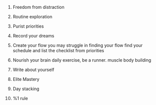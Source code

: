 1. Freedom from distraction

2. Routine exploration

3. Purist priorities

4. Record your dreams

5. Create your flow
   you may struggle in finding your flow
   find your schedule and list the checklist from priorities
6. Nourish your brain
   daily exercise, be a runner. muscle body building
7. Write about yourself

8. Elite Mastery

9. Day stacking

10. %1 rule
